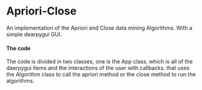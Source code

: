 # Apriori-Close
An implementation of the Apriori and Close data mining Algorithms. With a simple dearpygui GUI.

#### The code
The code is divided in two classes, one is the App class, which is all of the daerpygui items and the interactions of the user with callbacks. 
that uses the Algorithm class to call the apriori method or the close method to run the algorithms. 
